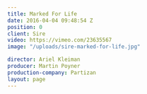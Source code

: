 ```yaml
---
title: Marked For Life
date: 2016-04-04 09:48:54 Z
position: 0
client: Sire
video: https://vimeo.com/23635567
image: "/uploads/sire-marked-for-life.jpg"

director: Ariel Kleiman 
producer: Martin Poyner
production-company: Partizan
layout: page
---
```


